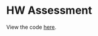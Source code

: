 # HW Assessment

View the code <a href="https://github.com/WillRobinson152/HW-Assessment/blob/main/HW%20Media%20Data%20Reporter%20Assessment.ipynb" target="_blank">here</a>.
